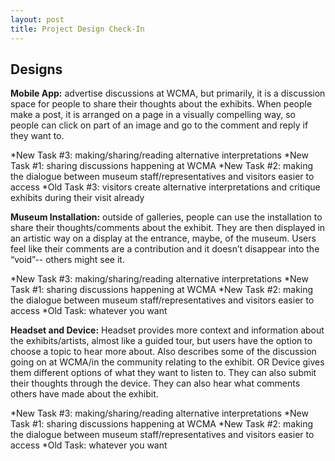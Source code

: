 ```yaml
---
layout: post
title: Project Design Check-In 
---
```

## Designs 

**Mobile App:**
advertise discussions at WCMA, but primarily, it is a discussion space for people to share their thoughts about the exhibits. When people make a post, it is arranged on a page in a visually compelling way, so people can click on part of an image and go to the comment and reply if they want to.

  *New Task #3: making/sharing/reading alternative interpretations
  *New Task #1: sharing discussions happening at WCMA
  *New Task #2: making the dialogue between museum staff/representatives and visitors easier to access
  *Old Task #3: visitors create alternative interpretations and critique exhibits during their visit already


**Museum Installation:**
outside of galleries, people can use the installation to share their thoughts/comments about the exhibit. They are then displayed in an artistic way on a display at the entrance, maybe, of the museum. Users feel like their comments are a contribution and it doesn’t disappear into the “void”-- others might see it.

  *New Task #3: making/sharing/reading alternative interpretations
  *New Task #1: sharing discussions happening at WCMA
  *New Task #2: making the dialogue between museum staff/representatives and visitors easier to access
  *Old Task: whatever you want

**Headset and Device:**
Headset provides more context and information about the exhibits/artists, almost like a guided tour, but users have the option to choose a topic to hear more about. Also describes some of the discussion going on at WCMA/in the community relating to the exhibit. OR Device gives them different options of what they want to listen to. They can also submit their thoughts through the device. They can also hear what comments others have made about the exhibit.

  *New Task #3: making/sharing/reading alternative interpretations
  *New Task #1: sharing discussions happening at WCMA
  *New Task #2: making the dialogue between museum staff/representatives and visitors easier to access
  *Old Task: whatever you want


